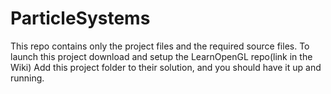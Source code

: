 # ParticleSystems
This repo contains only the project files and the required source files.
To launch this project download and setup the LearnOpenGL repo(link in the Wiki)
Add this project folder to their solution, and you should have it up and running.
